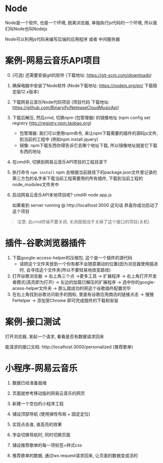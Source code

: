 # Node

Node是一个软件, 也是一个环境, 脱离浏览器, 单独执行js代码的一个环境, 所以我们叫Node也叫Nodejs

Node可以利用js代码来编写后端的应用程序 或者 中间服务器

# 案例-网易云音乐API项目

0. (可选) 还需要安装git的软件 (下载地址: https://git-scm.com/downloads)

1. 确保电脑中安装了Node软件 (Node下载地址:  https://nodejs.org/en/ 下载稳定版12.x版本)

2. 下载网易云音乐Node代码项目 (项目代码 下载地址: https://github.com/Binaryify/NeteaseCloudMusicApi)

3. 下载后解压, 然后cmd, 切换npm (包管理器) 的镜像地址 (npm config set registry http://registry.npm.taobao.org)

   * 包管理器: 我们可以使用npm命令, 来让npm下载需要的插件的源码js文件, 到当前的工程中 (例如npm install jquery)
   * 镜像: npm下载东西你得告诉它去哪个地址下载, 所以镜像地址就是它下载东西的地址

4. 在cmd中, 切换到网易云音乐API项目的工程目录下

5. 执行命令 ``` npm install ```  npm 会根据当前路径下的package.json文件里记录的第三方包的名字来下载当前工程需要用的所有插件, 下载到当前工程的node_modules文件夹中

6. 启动网易云音乐API本地项目呢?  cmd中  node app.js

   如果看到 server running @ http://localhost:3000  这句话 恭喜你成功启动了这个项目

> 注意: 此cmd终端不要关闭, 关闭就相当于关掉了这个接口的项目(关机)

# 插件-谷歌浏览器插件

1. 下载google-access-helper的压缩包, 这个是一个插件的源代码
   * 请把这个文件夹放到一个你有都不会随意挪动的位置(因为浏览器使用插进时, 会寻找这个文件夹(所以不要轻易地改变路径)
2. 打开谷歌浏览器 -> 右上角三个点 ->更多工具 -> 扩展程序 -> 右上角打开开发者模式(高亮即为打开) -> 左边的加载已解压的扩展程序 -> 选中你的google-acess-helper文件夹 -> 那么就成功的把这个谷歌插件配置完毕
3. 在右上角找到谷歌访问助手的图标, 里面有谷歌应用商店的链接点击 -> 搜搜 FeHelper -> 添加至Chrome 即可完成插件的下载和安装

# 案例-接口测试

打开浏览器, 发起一个请求, 看看是否有数据请求回来

能请求的接口文档:  http://localhost:3000/personalized (推荐歌单)

# 小程序-网易云音乐

1. 数据已经准备就绪
2. 页面就参考移动版的网易云音乐的网页
3. 新建一个空白的小程序工程

4. 铺设顶部导航 (使用弹性布局 + 固定定位)
5. 实现点击谁, 谁高亮的效果
6. 学会切换导航时, 同时切换页面
7. 铺设推荐歌单的每一项标签+样式css
8. 推荐歌单的数据, 通过wx.request请求回来, 让页面的数据变成活的


